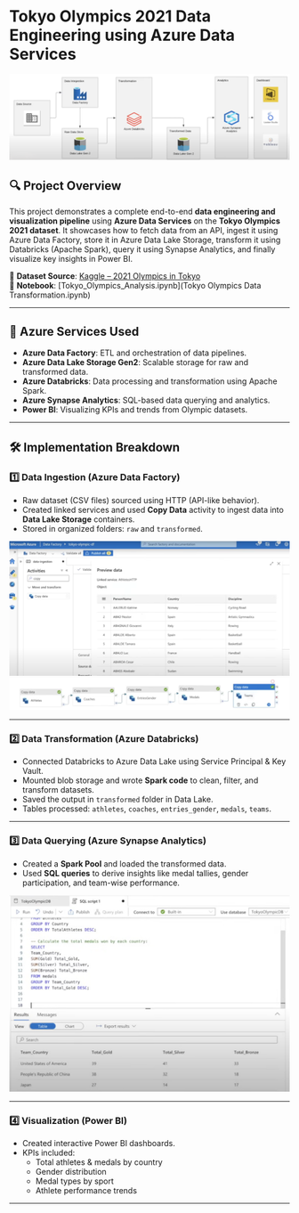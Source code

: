 # Tokyo Olympics 2021 Data Engineering using Azure Data Services

![Screenshot: Data Pipeline Design](1ODA_Azure.png)

## 🔍 Project Overview

This project demonstrates a complete end-to-end **data engineering and visualization pipeline** using **Azure Data Services** on the **Tokyo Olympics 2021 dataset**. It showcases how to fetch data from an API, ingest it using Azure Data Factory, store it in Azure Data Lake Storage, transform it using Databricks (Apache Spark), query it using Synapse Analytics, and finally visualize key insights in Power BI.

🔗 **Dataset Source**: [Kaggle – 2021 Olympics in Tokyo](https://www.kaggle.com/datasets/arjunprasadsarkhel/2021-olympics-in-tokyo)  
📓 **Notebook**: [Tokyo_Olympics_Analysis.ipynb](Tokyo Olympics Data Transformation.ipynb)

---

## 🧰 Azure Services Used

- **Azure Data Factory**: ETL and orchestration of data pipelines.
- **Azure Data Lake Storage Gen2**: Scalable storage for raw and transformed data.
- **Azure Databricks**: Data processing and transformation using Apache Spark.
- **Azure Synapse Analytics**: SQL-based data querying and analytics.
- **Power BI**: Visualizing KPIs and trends from Olympic datasets.

---

## 🛠️ Implementation Breakdown

### 1️⃣ Data Ingestion (Azure Data Factory)
- Raw dataset (CSV files) sourced using HTTP (API-like behavior).
- Created linked services and used **Copy Data** activity to ingest data into **Data Lake Storage** containers.
- Stored in organized folders: `raw` and `transformed`.

![Screenshot: Data Factory Pipeline Preview](2DF_preview.png)  
![Screenshot: Blob Data in Storage](3DF_data_blob.png)

---

### 2️⃣ Data Transformation (Azure Databricks)
- Connected Databricks to Azure Data Lake using Service Principal & Key Vault.
- Mounted blob storage and wrote **Spark code** to clean, filter, and transform datasets.
- Saved the output in `transformed` folder in Data Lake.
- Tables processed: `athletes`, `coaches`, `entries_gender`, `medals`, `teams`.

---

### 3️⃣ Data Querying (Azure Synapse Analytics)
- Created a **Spark Pool** and loaded the transformed data.
- Used **SQL queries** to derive insights like medal tallies, gender participation, and team-wise performance.

![Screenshot: SQL in Synapse](4SA_sql.png)

---

### 4️⃣ Visualization (Power BI)
- Created interactive Power BI dashboards.
- KPIs included:
  - Total athletes & medals by country
  - Gender distribution
  - Medal types by sport
  - Athlete performance trends

---

